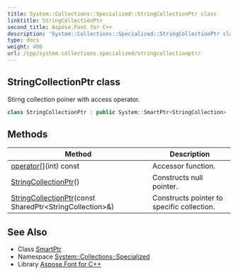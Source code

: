 ```yaml
---
title: System::Collections::Specialized::StringCollectionPtr class
linktitle: StringCollectionPtr
second_title: Aspose.Font for C++
description: 'System::Collections::Specialized::StringCollectionPtr class. Stirng collection poiner with access operator in C++.'
type: docs
weight: 400
url: /cpp/system.collections.specialized/stringcollectionptr/
---
```

## StringCollectionPtr class


Stirng collection poiner with access operator.

```cpp
class StringCollectionPtr : public System::SmartPtr<StringCollection>
```

## Methods

| Method | Description |
| --- | --- |
| [operator[]](./operator[]/)(int) const | Accessor function. |
| [StringCollectionPtr](./stringcollectionptr/)() | Constructs null pointer. |
| [StringCollectionPtr](./stringcollectionptr/)(const SharedPtr\<StringCollection\>\&) | Constructs pointer to specific collection. |
## See Also

* Class [SmartPtr](../../system/smartptr/)
* Namespace [System::Collections::Specialized](../)
* Library [Aspose.Font for C++](../../)
